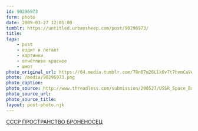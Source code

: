 ```yaml
---
id: 90296973
form: photo
date: 2009-03-27 12:01:00
tumblr: https://untitled.urbansheep.com/post/90296973/
title:
tags:
    - post
    - ездит и летает
    - картинки
    - отчётливо красное
    - шмот
photo_original_url: https://64.media.tumblr.com/78n67m26Llk6v7t7hvmCaVeJo1_640.png
photo: /media/90296973.png
photo_caption: 
photo_source: http://www.threadless.com/submission/200527/USSR_Space_Battleship
photo_source_url:
photo_source_title:
layout: post-photo.njk
---
```


<p><a href="http://www.threadless.com/submission/200527/USSR_Space_Battleship">СССР ПРОСТРАНСТВО БРОНЕНОСЕЦ</a></p>
